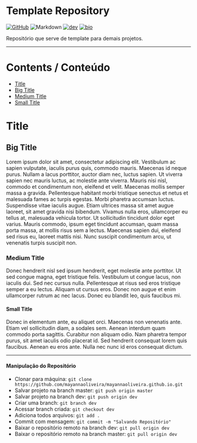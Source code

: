 Template Repository
================

[![GitHub](https://img.shields.io/badge/GitHub-181717.svg?style=for-the-badge&logo=GitHub&logoColor=white)](https://github.com/mayannaoliveira/) ![Markdown](https://img.shields.io/badge/Markdown-000000.svg?style=for-the-badge&logo=Markdown&logoColor=white) [![dev](https://img.shields.io/badge/dev.to-0A0A0A.svg?style=for-the-badge&logo=devdotto&logoColor=white)](https://bio.link/mayanna) [![bio](https://img.shields.io/badge/Bio%20Link-000000.svg?style=for-the-badge&logo=Bio-Link&logoColor=white)](https://bio.link/mayanna)

Repositório que serve de template para demais projetos.

---

# Contents / Conteúdo

- [Title](#title)
- [Big Title](#big-title)
- [Medium Title](#medium-title) 
- [Small Title](#small-title) 

# Title

## Big Title

Lorem ipsum dolor sit amet, consectetur adipiscing elit. Vestibulum ac sapien vulputate, iaculis purus quis, commodo mauris. Maecenas id neque purus. Nullam a lacus porttitor, auctor diam nec, luctus sapien. Ut viverra sapien nec mauris luctus, ac molestie ante viverra. Mauris nisi nisl, commodo et condimentum non, eleifend et velit. Maecenas mollis semper massa a gravida. Pellentesque habitant morbi tristique senectus et netus et malesuada fames ac turpis egestas. Morbi pharetra accumsan luctus. Suspendisse vitae iaculis augue. Etiam ultrices massa sit amet augue laoreet, sit amet gravida nisi bibendum. Vivamus nulla eros, ullamcorper eu tellus at, malesuada vehicula tortor. Ut sollicitudin tincidunt dolor eget varius. Mauris commodo, ipsum eget tincidunt accumsan, quam massa porta massa, at mollis risus sem a lectus. Maecenas sapien dui, eleifend sed risus eu, laoreet mattis nisi. Nunc suscipit condimentum arcu, ut venenatis turpis suscipit non.

### Medium Title

Donec hendrerit nisl sed ipsum hendrerit, eget molestie ante porttitor. Ut sed congue magna, eget tristique felis. Vestibulum ut congue lacus, non iaculis dui. Sed nec cursus nulla. Pellentesque at risus sed eros tristique semper a eu lectus. Aliquam ut cursus eros. Donec non augue et enim ullamcorper rutrum ac nec lacus. Donec eu blandit leo, quis faucibus mi.


#### Small Title

Donec in elementum ante, eu aliquet orci. Maecenas non venenatis ante. Etiam vel sollicitudin diam, a sodales sem. Aenean interdum quam commodo porta sagittis. Curabitur non aliquam odio. Nam pharetra tempor purus, sit amet iaculis odio placerat id. Sed hendrerit consequat lorem quis faucibus. Aenean eu eros ante. Nulla nec nunc id eros consequat dictum.

---

#### Manipulação do Repositório

- Clonar para máquina: `git clone https://github.com/mayannaoliveira/mayannaoliveira.github.io.git`
- Salvar projeto na branch master: `git push origin master`
- Salvar projeto na branch dev: `git push origin dev`
- Criar uma branch: `git branch dev`
- Acessar branch criada: `git checkout dev`
- Adiciona todos arquivos: `git add .`
- Commit com mensagem: `git commit -m "Salvando Repositório"`
- Baixar o repositório remoto na branch dev: `git pull origin dev`
- Baixar o repositório remoto na branch master: `git pull origin dev`

